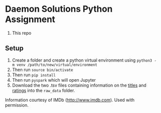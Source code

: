 # Daemon Solutions Python Assignment

1. This repo 



## Setup

1. Create a folder and create a python virtual environment using `python3 -m venv /path/to/new/virtual/environment`
2. Then run `source bin/activate`
3. Then run `pip install`
4. Then run `pyspark` which will open Jupyter
5. Download the two .tsv files containing information on the [titles](https://datasets.imdbws.com/name.basics.tsv.gz) and [ratings](https://datasets.imdbws.com/title.ratings.tsv.gz) into the `raw_data` folder. 



Information courtesy of
IMDb
(http://www.imdb.com).
Used with permission.